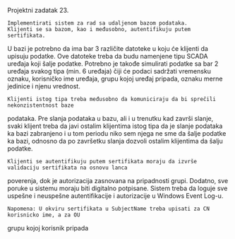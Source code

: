 Projektni zadatak 23.

    Implementirati sistem za rad sa udaljenom bazom podataka.    
    Klijenti se sa bazom, kao i međusobno, autentifikuju putem sertifikata.
U bazi je potrebno da ima bar 3 različite datoteke u koju će klijenti da upisuju podatke. Ove
datoteke treba da budu namenjene tipu SCADA uređaja koji šalje podatke. Potrebno je takođe
simulirati podatke sa bar 2 uređaja svakog tipa (min. 6 uređaja) čiji će podaci sadržati vremensku
oznaku, korisničko ime uređaja, grupu kojoj uređaj pripada, oznaku merne jedinice i njenu
vrednost.
    
    Klijenti istog tipa treba međusobno da komuniciraju da bi sprečili nekonzistentnost baze
podataka. Pre slanja podataka u bazu, ali i u trenutku kad završi slanje, svaki klijent treba da javi
ostalim klijentima istog tipa da je slanje podataka ka bazi zabranjeno i u tom periodu niko sem
njega ne sme da šalje podatke ka bazi, odnosno da po završetku slanja dozvoli ostalim klijentima
da šalju podatke.
    
    Klijenti se autentifikuju putem sertifikata moraju da izvrše validaciju sertifikata na osnovu lanca
poverenja, dok je autorizacija zasnovana na pripadnosti grupi.
Dodatno, sve poruke u sistemu moraju biti digitalno potpisane.
Sistem treba da loguje sve uspešne i neuspešne autentifikacije i autorizacije u Windows Event
Log-u.
    
    Napomena: U okviru sertifikata u SubjectName treba upisati za CN korisnicko ime, a za OU
grupu kojoj korisnik pripada